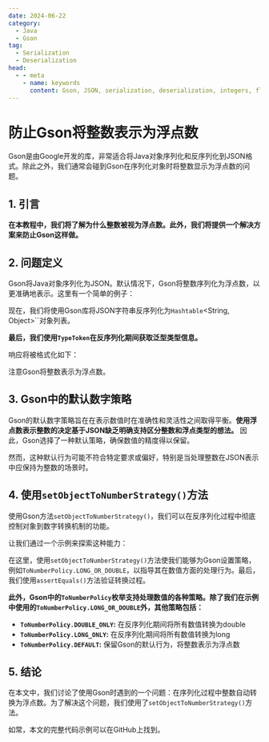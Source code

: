 ```yaml
---
date: 2024-06-22
category:
  - Java
  - Gson
tag:
  - Serialization
  - Deserialization
head:
  - - meta
    - name: keywords
      content: Gson, JSON, serialization, deserialization, integers, floating-point
---
```

# 防止Gson将整数表示为浮点数

Gson是由Google开发的库，非常适合将Java对象序列化和反序列化到JSON格式。除此之外，我们通常会碰到Gson在序列化对象时将整数显示为浮点数的问题。

## 1. 引言

**在本教程中，我们将了解为什么整数被视为浮点数。此外，我们将提供一个解决方案来防止Gson这样做。**

## 2. 问题定义

Gson将Java对象序列化为JSON。默认情况下，Gson将整数序列化为浮点数，以更准确地表示。这里有一个简单的例子：

现在，我们将使用Gson库将JSON字符串反序列化为`Hashtable`<String, Object>``对象列表。

**最后，我们使用`TypeToken`在反序列化期间获取泛型类型信息。**

响应将被格式化如下：

注意Gson将整数表示为浮点数。

## 3. Gson中的默认数字策略

Gson的默认数字策略旨在在表示数值时在准确性和灵活性之间取得平衡。**使用浮点数表示整数的决定基于JSON缺乏明确支持区分整数和浮点类型的想法。** 因此，Gson选择了一种默认策略，确保数值的精度得以保留。

然而，这种默认行为可能不符合特定要求或偏好，特别是当处理整数在JSON表示中应保持为整数的场景时。

## 4. 使用`setObjectToNumberStrategy()`方法

使用Gson方法`setObjectToNumberStrategy()`，我们可以在反序列化过程中彻底控制对象到数字转换机制的功能。

让我们通过一个示例来探索这种能力：

在这里，使用`setObjectToNumberStrategy()`方法使我们能够为Gson设置策略，例如`ToNumberPolicy.LONG_OR_DOUBLE`，以指导其在数值方面的处理行为。最后，我们使用`assertEquals()`方法验证转换过程。

**此外，Gson中的`ToNumberPolicy`枚举支持处理数值的各种策略。除了我们在示例中使用的`ToNumberPolicy.LONG_OR_DOUBLE`外，其他策略包括：**

- **`ToNumberPolicy.DOUBLE_ONLY`:** 在反序列化期间将所有数值转换为double
- **`ToNumberPolicy.LONG_ONLY`:** 在反序列化期间将所有数值转换为long
- **`ToNumberPolicy.DEFAULT`:** 保留Gson的默认行为，将整数表示为浮点数

## 5. 结论

在本文中，我们讨论了使用Gson时遇到的一个问题：在序列化过程中整数自动转换为浮点数。为了解决这个问题，我们使用了`setObjectToNumberStrategy()`方法。

如常，本文的完整代码示例可以在GitHub上找到。
